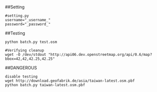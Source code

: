 ##Setting

	#setting.py
	username="_username_"
	password="_password_"

##Testing

	python batch.py test.osm

	#Verifying cleanup
	wget -O /dev/stdout "http://api06.dev.openstreetmap.org/api/0.6/map?bbox=42,42,42.25,42.25"

##DANGEROUS

	disable testing
	wget http://download.geofabrik.de/asia/taiwan-latest.osm.pbf
	python batch.py taiwan-latest.osm.pbf
